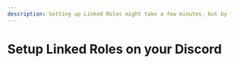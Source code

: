 ```yaml
---
description: Setting up Linked Roles might take a few minutes, but by following this guide, you can get started easily.
---
```


# Setup Linked Roles on your Discord
